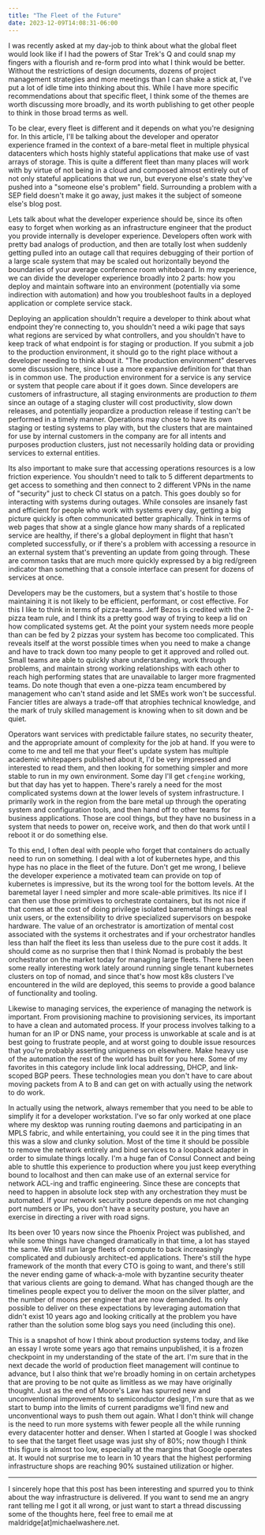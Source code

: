 ```yaml
---
title: "The Fleet of the Future"
date: 2023-12-09T14:08:31-06:00
---
```


I was recently asked at my day-job to think about what the global fleet
would look like if I had the powers of Star Trek's Q and could snap my
fingers with a flourish and re-form prod into what I think would be
better.  Without the restrictions of design documents, dozens of
project management strategies and more meetings than I can shake a
stick at, I've put a lot of idle time into thinking about this.  While
I have more specific recommendations about that specific fleet, I
think some of the themes are worth discussing more broadly, and its
worth publishing to get other people to think in those broad terms as
well.

To be clear, every fleet is different and it depends on what you're
designing for.  In this article, I'll be talking about the developer
and operator experience framed in the context of a bare-metal fleet in
multiple physical datacenters which hosts highly stateful applications
that make use of vast arrays of storage.  This is quite a different
fleet than many places will work with by virtue of not being in a
cloud and composed almost entirely out of not only stateful
applications that we run, but everyone else's state they've pushed
into a "someone else's problem" field.  Surrounding a problem with a
SEP field doesn't make it go away, just makes it the subject of
someone else's blog post.

Lets talk about what the developer experience should be, since its
often easy to forget when working as an infrastructure engineer that
the product you provide internally is developer experience.
Developers often work with pretty bad analogs of production, and then
are totally lost when suddenly getting pulled into an outage call that
requires debugging of their portion of a large scale system that may
be scaled out horizontally beyond the boundaries of your average
conference room whiteboard.  In my experience, we can divide the
developer experience broadly into 2 parts: how you deploy and maintain
software into an environment (potentially via some indirection with
automation) and how you troubleshoot faults in a deployed application
or complete service stack.

Deploying an application shouldn't require a developer to think about
what endpoint they're connecting to, you shouldn't need a wiki page
that says what regions are serviced by what controllers, and you
shouldn't have to keep track of what endpoint is for staging or
production.  If you submit a job to the production environment, it
should go to the right place without a developer needing to think
about it.  "The production environment" deserves some discussion here,
since I use a more expansive definition for that than is in common
use.  The production environment for a service is any service or
system that people care about if it goes down.  Since developers are
customers of infrastructure, all staging environments are production
*to them* since an outage of a staging cluster will cost productivity,
slow down releases, and potentially jeopardize a production release if
testing can't be performed in a timely manner.  Operations may chose
to have its own staging or testing systems to play with, but the
clusters that are maintained for use by internal customers in the
company are for all intents and purposes production clusters, just not
necessarily holding data or providing services to external entities.

Its also important to make sure that accessing operations resources is
a low friction experience.  You shouldn't need to talk to 5 different
departments to get access to something and then connect to 2 different
VPNs in the name of "security" just to check CI status on a patch.
This goes doubly so for interacting with systems during outages.
While consoles are insanely fast and efficient for people who work
with systems every day, getting a big picture quickly is often
communicated better graphically.  Think in terms of web pages that
show at a single glance how many shards of a replicated service are
healthy, if there's a global deployment in flight that hasn't
completed successfully, or if there's a problem with accessing a
resource in an external system that's preventing an update from going
through.  These are common tasks that are much more quickly expressed
by a big red/green indicator than something that a console interface
can present for dozens of services at once.

Developers may be the customers, but a system that's hostile to those
maintaining it is not likely to be efficient, performant, or cost
effective.  For this I like to think in terms of pizza-teams.  Jeff
Bezos is credited with the 2-pizza team rule, and I think its a pretty
good way of trying to keep a lid on how complicated systems get.  At
the point your system needs more people than can be fed by 2 pizzas
your system has become too complicated.  This reveals itself at the
worst possible times when you need to make a change and have to track
down too many people to get it approved and rolled out.  Small teams
are able to quickly share understanding, work through problems, and
maintain strong working relationships with each other to reach high
performing states that are unavailable to larger more fragmented
teams.  Do note though that even a one-pizza team encumbered by
management who can't stand aside and let SMEs work won't be
successful.  Fancier titles are always a trade-off that atrophies
technical knowledge, and the mark of truly skilled management is
knowing when to sit down and be quiet.

Operators want services with predictable failure states, no security
theater, and the appropriate amount of complexity for the job at hand.
If you were to come to me and tell me that your fleet's update system
has multiple academic whitepapers published about it, I'd be very
impressed and interested to read them, and then looking for something
simpler and more stable to run in my own environment.  Some day I'll
get `cfengine` working, but that day has yet to happen.  There's
rarely a need for the most complicated systems down at the lower
levels of system infrastructure.  I primarily work in the region from
the bare metal up through the operating system and configuration
tools, and then hand off to other teams for business applications.
Those are cool things, but they have no business in a system that
needs to power on, receive work, and then do that work until I reboot
it or do something else.

To this end, I often deal with people who forget that containers do
actually need to run on something.  I deal with a lot of kubernetes
hype, and this hype has no place in the fleet of the future.  Don't
get me wrong, I believe the developer experience a motivated team can
provide on top of kubernetes is impressive, but its the wrong tool for
the bottom levels.  At the baremetal layer I need simpler and more
scale-able primitives.  Its nice if I can then use those primitives to
orchestrate containers, but its not nice if that comes at the cost of
doing privilege isolated baremetal things as real unix users, or the
extensibility to drive specialized supervisors on bespoke hardware.
The value of an orchestrator is amortization of mental cost associated
with the systems it orchestrates and if your orchestrator handles less
than half the fleet its less than useless due to the pure cost it
adds.  It should come as no surprise then that I think Nomad is
probably the best orchestrator on the market today for managing large
fleets.  There has been some really interesting work lately around
running single tenant kubernetes clusters on top of nomad, and since
that's how most k8s clusters I've encountered in the wild are
deployed, this seems to provide a good balance of functionality and
tooling.

Likewise to managing services, the experience of managing the network
is important.  From provisioning machine to provisioning services, its
important to have a clean and automated process.  If your process
involves talking to a human for an IP or DNS name, your process is
unworkable at scale and is at best going to frustrate people, and at
worst going to double issue resources that you're probably asserting
uniqueness on elsewhere.  Make heavy use of the automation the rest of
the world has built for you here.  Some of my favorites in this
category include link local addressing, DHCP, and link-scoped BGP
peers.  These technologies mean you don't have to care about moving
packets from A to B and can get on with actually using the network to
do work.

In actually using the network, always remember that you need to be
able to simplify it for a developer workstation.  I've so far only
worked at one place where my desktop was running routing daemons and
participating in an MPLS fabric, and while entertaining, you could see
it in the ping times that this was a slow and clunky solution.  Most
of the time it should be possible to remove the network entirely and
bind services to a loopback adapter in order to simulate things
locally.  I'm a huge fan of Consul Connect and being able to shuttle
this experience to production where you just keep everything bound to
localhost and then can make use of an external service for network
ACL-ing and traffic engineering.  Since these are concepts that need
to happen in absolute lock step with any orchestration they must be
automated.  If your network security posture depends on me not
changing port numbers or IPs, you don't have a security posture, you
have an exercise in directing a river with road signs.

Its been over 10 years now since the Phoenix Project was published,
and while some things have changed dramatically in that time, a lot
has stayed the same.  We still run large fleets of compute to back
increasingly complicated and dubiously architect-ed applications.
There's still the hype framework of the month that every CTO is going
to want, and there's still the never ending game of whack-a-mole with
byzantine security theater that various clients are going to demand.
What has changed though are the timelines people expect you to deliver
the moon on the silver platter, and the number of moons per engineer
that are now demanded.  Its only possible to deliver on these
expectations by leveraging automation that didn't exist 10 years ago
and looking critically at the problem you have rather than the
solution some blog says you need (including this one).

This is a snapshot of how I think about production systems today, and
like an essay I wrote some years ago that remains unpublished, it is a
frozen checkpoint in my understanding of the state of the art.  I'm
sure that in the next decade the world of production fleet management
will continue to advance, but I also think that we're broadly homing
in on certain archetypes that are proving to be not quite as limitless
as we may have originally thought.  Just as the end of Moore's Law has
spurred new and unconventional improvements to semiconductor design,
I'm sure that as we start to bump into the limits of current paradigms
we'll find new and unconventional ways to push them out again.  What I
don't think will change is the need to run more systems with fewer
people all the while running every datacenter hotter and denser.  When
I started at Google I was shocked to see that the target fleet usage
was just shy of 80%; now though I think this figure is almost too low,
especially at the margins that Google operates at.  It would not
surprise me to learn in 10 years that the highest performing
infrastructure shops are reaching 90% sustained utilization or higher.

---

I sincerely hope that this post has been interesting and spurred you to
think about the way infrastructure is delivered.  If you want to send
me an angry rant telling me I got it all wrong, or just want to start
a thread discussing some of the thoughts here, feel free to email me
at maldridge[at]michaelwashere.net.
